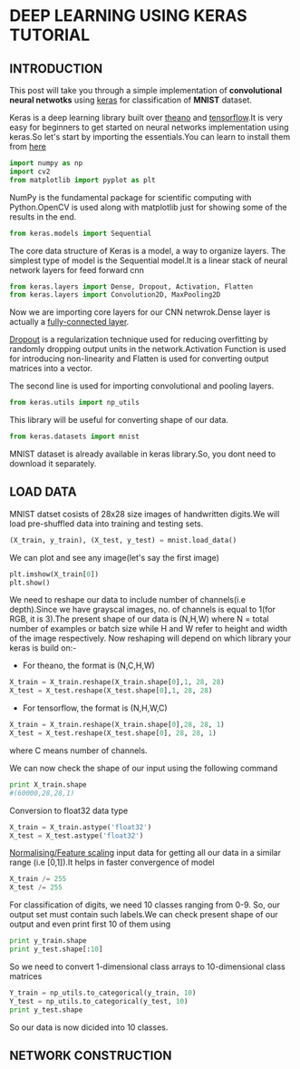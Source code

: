 # DEEP LEARNING USING KERAS TUTORIAL

## INTRODUCTION
This post will take you through a simple implementation of **convolutional neural netwotks** using [keras](https://keras.io/) for classification of **MNIST** dataset.

Keras is a deep learning library built over [theano](deeplearning.net/software/theano/) and [tensorflow](https://www.tensorflow.org/).It is very easy for beginners to get started on neural networks implementation using keras.So let's start by importing the essentials.You can learn to install them from [here](installation)
```python
import numpy as np
import cv2
from matplotlib import pyplot as plt 
```
NumPy is the fundamental package for scientific computing with Python.OpenCV is used along with matplotlib just for showing some of the results in the end.
```python
from keras.models import Sequential 
```
The core data structure of Keras is a model, a way to organize layers. The simplest type of model is the Sequential model.It is a linear stack of neural network layers for feed forward cnn
```python
from keras.layers import Dense, Dropout, Activation, Flatten  
from keras.layers import Convolution2D, MaxPooling2D
```
Now we are importing core layers for our CNN netwrok.Dense layer is actually a [fully-connected layer](http://cs231n.github.io/convolutional-networks/#fc).

[Dropout](https://en.wikipedia.org/wiki/Dropout_(neural_networks)) is a regularization technique used for reducing overfitting by randomly dropping output units in the network.Activation Function is used for introducing
non-linearity and Flatten is used for converting output matrices into a vector.

The second line is used for importing convolutional and pooling layers.
```python
from keras.utils import np_utils
```
This library will be useful for converting shape of our data.
```python
from keras.datasets import mnist
```
MNIST dataset is already available in keras library.So, you dont need to download it separately.
## LOAD DATA
MNIST datset cosists of 28x28 size images of handwritten digits.We will load pre-shuffled data into training  and testing  sets.
```python
(X_train, y_train), (X_test, y_test) = mnist.load_data() 
```
We can plot and see any image(let's say the first image)
```python
plt.imshow(X_train[0])
plt.show()
```
We need to reshape our data to include number of channels(i.e depth).Since we have grayscal images, no. of channels is equal to 1(for RGB, it is 3).The present shape of our data is (N,H,W) where N = total number of examples or batch size while H and W refer to height and width of the image respectively. Now reshaping will depend on which library your keras is build on:-

- For theano, the format is (N,C,H,W)
```python
X_train = X_train.reshape(X_train.shape[0],1, 28, 28) 
X_test = X_test.reshape(X_test.shape[0],1, 28, 28)
```
- For tensorflow, the format is (N,H,W,C)
```python
X_train = X_train.reshape(X_train.shape[0],28, 28, 1) 
X_test = X_test.reshape(X_test.shape[0], 28, 28, 1)
```
where C means number of channels.

We can now check the shape of our input using the following command
```python
print X_train.shape 
#(60000,28,28,1)
```
Conversion to float32 data type
```python
X_train = X_train.astype('float32')
X_test = X_test.astype('float32')
```
[Normalising/Feature scaling](https://www.coursera.org/learn/machine-learning/lecture/xx3Da/gradient-descent-in-practice-i-feature-scaling) input data for getting all our data in a similar range (i.e [0,1]).It helps in faster convergence of model
```python
X_train /= 255
X_test /= 255
```
For classification of digits, we need 10 classes ranging from 0-9. So, our output set must contain such labels.We can check present shape of our output and even print first 10 of them using 
```python
print y_train.shape
print y_test.shape[:10] 
```
So we need to convert 1-dimensional class arrays to 10-dimensional class matrices
```python
Y_train = np_utils.to_categorical(y_train, 10) 
Y_test = np_utils.to_categorical(y_test, 10)
print y_test.shape
```
So our data is now dicided into 10 classes.
## NETWORK CONSTRUCTION
